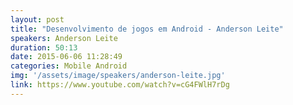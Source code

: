 ```yaml
---
layout: post
title: "Desenvolvimento de jogos em Android - Anderson Leite"
speakers: Anderson Leite
duration: 50:13
date: 2015-06-06 11:28:49
categories: Mobile Android
img: '/assets/image/speakers/anderson-leite.jpg'
link: https://www.youtube.com/watch?v=cG4FWlH7rDg
---
```

